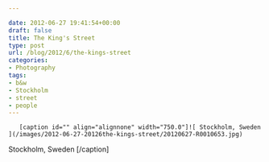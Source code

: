 ```yaml
---

date: 2012-06-27 19:41:54+00:00
draft: false
title: The King's Street
type: post
url: /blog/2012/6/the-kings-street
categories:
- Photography
tags:
- b&w
- Stockholm
- street
- people
---
```



  
       [caption id="" align="alignnone" width="750.0"]![ Stockholm, Sweden ](/images/2012-06-27-20126the-kings-street/20120627-R0010653.jpg)
 Stockholm, Sweden [/caption]
